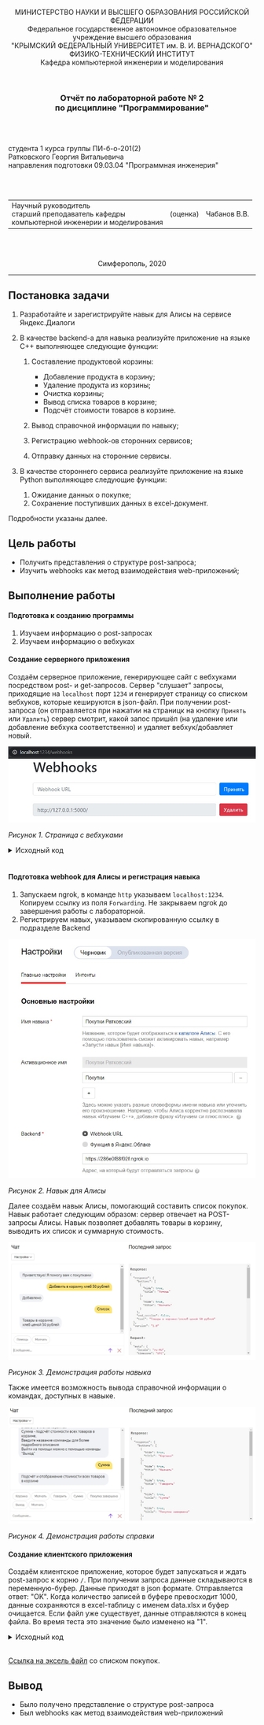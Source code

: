 <p align="center">МИНИСТЕРСТВО НАУКИ  И ВЫСШЕГО ОБРАЗОВАНИЯ РОССИЙСКОЙ ФЕДЕРАЦИИ<br>
Федеральное государственное автономное образовательное учреждение высшего образования<br>
"КРЫМСКИЙ ФЕДЕРАЛЬНЫЙ УНИВЕРСИТЕТ им. В. И. ВЕРНАДСКОГО"<br>
ФИЗИКО-ТЕХНИЧЕСКИЙ ИНСТИТУТ<br>
Кафедра компьютерной инженерии и моделирования</p>
<br>
<h3 align="center">Отчёт по лабораторной работе № 2<br> по дисциплине "Программирование"</h3>

<br><br>

<p>студента 1 курса группы ПИ-б-о-201(2)<br>
Ратковского Георгия Витальевича<br>
направления подготовки 09.03.04 "Программная инженерия"</p>


<br><br>
<table>
<tr><td>Научный руководитель<br> старший преподаватель кафедры<br> компьютерной инженерии и моделирования</td>
<td>(оценка)</td>
<td>Чабанов В.В.</td>
</tr>
</table>
<br><br>

<p align="center">Симферополь, 2020</p>
<hr>

## Постановка задачи

1. Разработайте и зарегистрируйте навык для Алисы на сервисе Яндекс.Диалоги

2. В качестве backend-a для навыка реализуйте приложение на языке С++ выполняющее следующие функции:

    1. Составление продуктовой корзины:

        - Добавление продукта в корзину;
        - Удаление продукта из корзины;
        - Очистка корзины;
        - Вывод списка товаров в корзине;
        - Подсчёт стоимости товаров в корзине.

    2. Вывод справочной информации по навыку;

    3. Регистрацию webhook-ов сторонних сервисов;

    4. Отправку данных на сторонние сервисы. 

3. В качестве стороннего сервиса реализуйте приложение на языке Python выполняющее следующие функции:

    1. Ожидание данных о покупке;
    2. Сохранение поступивших данных в excel-документ.

Подробности указаны далее.

## Цель работы

- Получить представления о структуре post-запроса;
- Изучить webhooks как метод взаимодействия web-приложений;

## Выполнение работы

#### Подготовка к созданию программы

1. Изучаем информацию о post-запросах
2. Изучаем информацию о вебхуках

#### Создание серверного приложения

Создаём серверное приложение, генерирующее сайт с вебхуками посредством post- и get-запросов. Сервер "слушает" запросы, приходящие на `localhost` порт `1234` и генерирует страницу со списком вебхуков, которые кешируются в json-файл. При получении post-запроса (он отправляется при нажатии на страницк на кнопку `Принять` или `Удалить`) сервер смотрит, какой запос пришёл (на удаление или добавление вебхука соответственно) и удаляет вебхук/добавляет новый.

![](./image/webhooks.jpg)

*Рисунок 1. Страница с вебхуками*

<details>
<summary>Исходный код</summary>

```c++
#include <iostream>
#include <string>
#include <iomanip>
#include <cpp_httplib/httplib.h>
#include <nlohmann/json.hpp>

using namespace httplib;
using json = nlohmann::json;
using std::endl;
using std::string;
using std::ofstream;
using std::ifstream;
const string replacerfull = "{webhooks_list}";
const string replacerone = "{Webhook URL}";
const string OneWebhookTemplate = u8R"(
<div class="form-row align-items-center">
    <div class="col">
        <input type="text" value="{Webhook URL}" class="form-control mb-2" disabled>
    </div>
    <div class="col">
        <button type="submit" name="del" value="{Webhook URL}" class="btn btn-danger mb-2">Удалить</button>
    </div>
</div>)";

ofstream logger("log.txt");

json config;

json config_open()
{
    ifstream config_cache("config.json");
    json config;
    logger << u8"Попытка открыть конфигурационный файл" << endl;
    if (config_cache.is_open())
    {
        config_cache >> config;
        logger << u8"Конфигурационный файл десериализирован" << endl;
    }
    else
    {
        logger << u8"Не удалость открыть конфигурационный файл" << endl;
        config["webhooks"] = json::array();
        logger << u8"Был создан json с пустым массивом" << endl;
    }

    return config;
}

void save_config(json config)
{
    ofstream config_cache("config.json");

    if (config_cache.is_open())
    {
        config_cache << config.dump(4);
        config_cache.close();
        logger << u8"Конфигурационный файл успешно обновлён" << endl;
    }
    else
    {
        logger << u8"Не удалось открыть конфигурационный файл" << endl;
    }
}

string gen_webhook_page()
{
    string webhooks_template, AllWebHooks;
    ifstream webhooks_cache("webhooks_template.html");

    if (webhooks_cache.is_open())
    {
        getline(webhooks_cache, webhooks_template, '\0');
        webhooks_cache.close();
    }
    else
    {
        logger << u8"Не удалось открыть шаблон сайта" << endl;
        return "";
    }

    if (config.empty())
    {
        config = config_open();
    }

    int size = config["webhooks"].size();
    if (size)
    {
        for (int i = 0; i < size; i++)
        {
            string site = config["webhooks"][i];
            string OneWebhook = OneWebhookTemplate;
            OneWebhook.replace(OneWebhook.find(replacerone), replacerone.length(), site);
            OneWebhook.replace(OneWebhook.find(replacerone), replacerone.length(), site);
            AllWebHooks = AllWebHooks + OneWebhook;
        }
        webhooks_template.replace(webhooks_template.find(replacerfull), replacerfull.length(), AllWebHooks);
    }
    else
    {
        webhooks_template.replace(webhooks_template.find(replacerfull), replacerfull.length(), "");
    }
    return webhooks_template;
}

void webhooks_post_resp(const Request& req, Response& res)
{
    if (config.empty())
    {
        config = config_open();
    }

    if (req.has_param("del"))
    {
        string webhook_to_remove = req.get_param_value("del");
        int size = config["webhooks"].size();
        for (int i = 0; i < size; i++)
        {
            string webhook = config["webhooks"][i];
            if (webhook == webhook_to_remove)
            {
                config["webhooks"].erase(config["webhooks"].begin() + i);
                logger << u8"Был удалён вебхук " << webhook << endl;
                break;
            }
        }
    }
    else if (req.has_param("set"))
    {
        string webhook_to_add = req.get_param_value("set");
        if (webhook_to_add == "")
        {
            logger << u8"Получен запрос на добавление пустого вебхука" << endl;
        }
        else
        {
            logger << u8"Получен запрос на добавление вебхука " << webhook_to_add << endl;
            int size = config["webhooks"].size();
            bool existence = false;
            if (size)
            {
                for (int i = 0; i < size; i++)
                {
                    string webhook = config["webhooks"][i];
                    if (webhook == webhook_to_add)
                    {
                        logger << u8"Этот вебхук уже существует" << webhook << endl;
                        existence = true;
                        break;
                    }
                }
            }
            if (!existence)
            {
                logger << u8"Был добавлен вебхук " << webhook_to_add << endl;
                config["webhooks"].push_back(webhook_to_add);
            }
        }
    }
    save_config(config);
    string output = gen_webhook_page();
    res.set_content(output, "text/html; charset=UTF-8");
}

void webhooks_page(const Request& req, Response& res)
{
    string output = gen_webhook_page();
    res.set_content(output, "text/html");
}

enum voice_mode
{
	v_silent,
	v_speak
};
enum skill_mode
{
	s_help,
	s_exit
};

json s_list = json::array();

json help_buttons =
{
	{
		{"title", u8"Корзина"},
		{"hide", true}
	},
	{
		{"title", u8"Молчать"},
		{"hide", true}
	},
	{
		{"title", u8"Говорить"},
		{"hide", true}
	},
	{
		{"title", u8"Сумма"},
		{"hide", true}
	},
	{
		{"title", u8"Покупка завершена"},
		{"hide", true}
	},
	{
		{"title", u8"Выход"},
		{"hide", true}
	}
};

json silent_button = 
{
	{"title", u8"Молчать"},
	{"hide", true}
};

json speak_button = 
{
	{"title", u8"Говорить"},
	{"hide", true}
};

json go_help_button =
{
	{
		{"title", u8"Помощь"},
		{"hide", true}
	}
};

json gen_response(const string& text, const string& tts, const json& buttons, const json* current_session = nullptr, const bool end_session = false)
{
	json resp = {
		{"response", {
			{"buttons", buttons},
			{"end_session", end_session}
		}},
		{"version", "1.0"}
	};
	if (text != "")
	{
		resp["response"]["text"] = text;
	}
	if (current_session != nullptr && (*current_session)["voice_mode"] == v_speak)
	{
		if (tts != "")
		{
			resp["response"]["tts"] = tts;
		}
		resp["response"]["buttons"].push_back(silent_button);
	}
	else if (current_session != nullptr && (*current_session)["voice_mode"] == v_silent)
	{
		resp["response"]["buttons"].push_back(speak_button);
	}
	return resp;
}

void dialog(const Request& req, Response& res)
{
	json request = json::parse(req.body);

	string user_id = request["session"]["application"]["application_id"];
	json resp;
	json* current_session = nullptr;

	for (auto& session : s_list)
	{
		if (session["user_id"] == user_id)
		{
			current_session = &session;
			break;
		}
	}

	string txt, tts;

	if (request["session"]["new"].get<bool>())
	{
		if (current_session == nullptr)
		{
			json session;
			session["user_id"] = user_id;
			session["skill_mode"] = s_exit;
			session["voice_mode"] = v_speak;
			session["korzina"] = json::array();
			
			s_list.push_back(session);
			current_session = &s_list[s_list.size() - 1];
		}
		else
		{
			(*current_session)["skill_mode"] = s_exit;
			(*current_session)["voice_mode"] = v_speak;
		}
		txt = u8"Приветствую! Я помогу вам с покупками";
		tts = u8"Приветствую! Я помогу вам с покупками";
		json response = gen_response(txt, tts, go_help_button, current_session);
		res.set_content(response.dump(2), "text/json; charset=UTF-8");
		return;
	}

	if (current_session == nullptr)
	{
		txt = u8"Произошла ошибка";
		tts = u8"Произошла ошибка";
		json response = gen_response(txt, tts, go_help_button, current_session);
		res.set_content(resp.dump(2), "text/json; charset=UTF-8");
		return;
	}

	string command = request["request"]["command"];
	if ((*current_session)["skill_mode"] == s_help)
	{
		if (command == u8"корзина")
		{
			txt = u8R"(Добавляйте товары в корзину командой 
				"Добавить в корзину <название товара и цена>",
				удаляйте из корзины командой "Удалить из корзины <название товара>"
				Просматривайте список покупок командой "Список"
				Очищайте корзину командой "Очистить корзину")";
			tts = u8R"(Добавляйте товары в корзину командой 
				"Добавить в корзину <название товара и цена>",
				удаляйте из корзины командой "Удалить из корзины <название товара>"
				Просматривайте список покупок командой "Список"
				Очищайте корзину командой "Очистить корзину")";
		}
		else if (command == u8"молчать")
		{
			txt = u8"Отключение голосовой озвучки всех моих сообщений";
			tts = u8"Отключение голосовой озвучки всех моих сообщений";
		}
		else if (command == u8"говорить")
		{
			txt = u8"Включение голосовой озвучки всех моих сообщений";
			tts = u8"Включение голосовой озвучки всех моих сообщений";
		}
		else if (command == u8"сумма")
		{
			txt = u8"Подсчёт и отображение стоимости всех товаров в корзине";
			tts = u8"Подсчёт и отображение стоимости всех товаров в корзине";
		}
		else if (command == u8"покупка завершена")
		{
			txt = u8"Передача данных о покупке для сохранения в эксель и очистка корзины";
			tts = u8"Передача данных о покупке для сохранения в эксель и очистка корзины";
		}
		else if (command == u8"выход")
		{
			txt = u8"Выход из режима помощи";
			tts = u8"Выход из режима помощи";
			(*current_session)["skill_mode"] = s_exit;
		}
		else
		{
			txt = u8"Неизвестная команда";
			tts = u8"Неизвестная команда";
		}

		json response;
		if ((*current_session)["skill_mode"] == s_help)
		{
			response = gen_response(txt, tts, help_buttons, current_session);
		}
		else
		{
			response = gen_response(txt, tts, go_help_button, current_session);
		}
		res.set_content(response.dump(2), "text/json; charset=UTF-8");
	}
	else
	{
		if (command == u8"помощь")
		{
			string txt =
				u8R"(Говорить/молчать - включает/отключает озвучку.
					 Корзина - помощь с покупками. Основной функционал навыка.
					 Покупка завершена - сохранение данных в эксель и очистка корзины.
					 Сумма - подсчёт стоимости всех товаров в корзине.
					 Введите название комманды для более подробного описания
					 Выйти из помощи можно с помощью команды "Выход")";
			string tts =
				u8R"(Говорить/молчать - включает/отключает озвучку.
					 Корзина - помощь с покупками. Основной функционал навыка.
					 Покупка завершена - сохранение данных в эксель и очистка корзины.
					 Сумма - подсчёт стоимости всех товаров в корзине.
					 Введите название комманды для более подробного описания
					 Выйти из помощи можно с помощью команды "Выход")";
			json response = gen_response(txt, tts, help_buttons, current_session);
			(*current_session)["skill_mode"] = s_help;
			res.set_content(response.dump(2), "text/json; charset=UTF-8");
		}
		else if (command == u8"молчать")
		{
			string txt = u8"Молчу, молчу";
			string tts;
			(*current_session)["voice_mode"] = v_silent;
			json response = gen_response(txt, tts, go_help_button, current_session);
			res.set_content(response.dump(2), "text/json; charset=UTF-8");
		}
		else if (command == u8"говорить")
		{
			string txt = u8"Хорошо";
			string tts = u8"Хорошо";
			(*current_session)["voice_mode"] = v_speak;
			json response = gen_response(txt, tts, go_help_button, current_session);
			res.set_content(response.dump(2), "text/json; charset=UTF-8");
		}
		else if (command.find(u8"добавить в корзину") == 0)
		{
			size_t size = request["request"]["nlu"]["tokens"].size();
			string txt = u8"Добавлено";
			string tts = u8"Добавлено";
			string item_name;
			int item_price = 0, num_index = 0;
			bool set_price = false;

			for (auto ent : request["request"]["nlu"]["entities"])
			{
				if (ent["type"].get<string>() == "YANDEX.NUMBER")
				{
					num_index = ent["tokens"]["start"];
					int val = ent["value"];
					if (val <= 0)
					{
						txt = u8"Цена всегда больше 0 рублей";
						tts = u8"Цена всегда больше 0 рублей";
					}
					else
					{
						item_price = val;
					}
					set_price = true;
					break;
				}
			}
			if (size == 3)
			{
				txt = u8"Что добавлять?";
				tts = u8"Что добавлять?";
			}
			else if (num_index == 3)
			{
				txt = u8"Укажите название товара";
				tts = u8"Укажите название товара";
			}
			else if (!set_price)
			{
				txt = u8"Укажите цену";
				tts = u8"Укажите цену";
			}
			else
			{
				for (int i = 3; i < num_index; ++i)
				{
					item_name += request["request"]["nlu"]["tokens"][i].get<string>();
					item_name += " ";
				}
				item_name.pop_back();
				json item = {
					{"item",  item_name},
					{"price", item_price}
				};
				(*current_session)["check"].push_back(item);
			}

			json response = gen_response(txt, tts, go_help_button, current_session);
			res.set_content(response.dump(2), "text/json; charset=UTF-8");
		}
		else if (command.find(u8"удалить из корзины") == 0)
		{
			size_t size = request["request"]["nlu"]["tokens"].size();

			string txt;
			string tts;
			string name = "";

			for (int i = 3; i < size; ++i)
			{
				name += request["request"]["nlu"]["tokens"][i].get<string>();
				name += " ";
			}
			bool found = false;
			int	item_index = 0;

			if (name == "")
			{
				txt = u8"Укажите название товара";
				tts = u8"Укажите название товара";
			}
			else
			{
				name.pop_back();
				for (auto& cart_item : (*current_session)["check"])
				{
					if (cart_item["item"].get<string>() == name)
					{
						found = true;
						break;
					}
					++item_index;
				}
				if (!found)
				{
					txt = u8"Товар отсутствует в корзине";
					tts = u8"Товар отсутствует в корзине";
				}
				else
				{
					txt = u8"Товар удалён";
					tts = u8"Товар удалён";
					(*current_session)["check"].erase((*current_session)["check"].begin() + item_index);
				}
			}
			json response = gen_response(txt, tts, go_help_button, current_session);
			res.set_content(response.dump(2), "text/json; charset=UTF-8");
		}
		else if (command == u8"очистить корзину")
		{
			string txt = u8"Корзина очищена";
			string tts = u8"Корзина очищена";
			json response = gen_response(txt, tts, go_help_button, current_session);
			(*current_session).erase("check");
			(*current_session)["check"] = json::array();
			res.set_content(response.dump(2), "text/json; charset=UTF-8");
		}
		else if (command == u8"список")
		{
			string txt, tts;
			if ((*current_session)["check"].empty())
			{
				txt = u8"В корзине ничего нет";
				tts = u8"В корзине ничего нет";
			}
			else
			{
				txt = u8"Товары в корзине:";
				for (auto& elem : (*current_session)["check"])
				{
					int price = elem["price"].get<int>();

					txt += "\n"
						+ elem["item"].get<string>()
						+ u8" ценой "
						+ std::to_string(price);

					if (price % 10 == 0)
					{
						txt += u8" рублей,";
					}
					else if (price % 10 == 1)
					{
						txt += u8" рубль,";
					}
					else if (price % 10 < 5 && price % 10 > 0)
					{
						txt += u8" рубля,";
					}
					else
					{
						txt += u8" рублей,";
					}
				}
				txt.pop_back();
				tts = txt;
			}

			json response = gen_response(txt, tts, go_help_button, current_session);
			res.set_content(response.dump(2), "text/json; charset=UTF-8");
		}
		else if (command == u8"сумма")
		{
			string txt = "";
			string tts = "";

			size_t size = request["request"]["nlu"]["tokens"].size();
			int sum = 0;
			for (auto& cart_item : (*current_session)["check"])
			{
				sum += cart_item["price"].get<int>();
			}
			txt = u8"В корзине товаров на " + std::to_string(sum);
			tts = u8"В корзине товаров на " + std::to_string(sum);
			if (sum % 10 == 0)
			{
				txt += u8" рублей";
				tts += u8" рублей";
			}
			else if (sum % 10 == 1)
			{
				txt += u8" рубль";
				tts += u8" рубль";
			}
			else if (sum % 10 < 5 && sum % 10 > 0)
			{
				txt += u8" рубля";
				tts += u8" рубля";
			}
			else
			{
				txt += u8" рублей";
				tts += u8" рублей";
			}

			json response = gen_response(txt, tts, go_help_button, current_session);
			res.set_content(resp.dump(2), "text/json; charset=UTF-8");
		}
		else if (command == u8"покупка завершена")
		{
		string txt = u8"Формирую список покупок для сохранения в эксель...";
		string tts = u8"Формирую список покупок для сохранения в эксель...";
		json output, conf;
		output["user_id"] = user_id;
		output["check"] = (*current_session)["check"];
		conf = config_open();

		for (string link : conf["webhooks"])
		{
			int ind = link.find('/', static_cast<string>("https://").size());
			Client cli(link.substr(0, ind).c_str());
			cli.Post(link.substr(ind, -1).c_str(), output.dump(2), "application/json; charset=UTF-8");
		}

		(*current_session).erase("check");
		(*current_session)["check"] = json::array();

		json response = gen_response(txt, tts, go_help_button, current_session);
		res.set_content(response.dump(2), "text/json; charset=UTF-8");
		}
		else
		{
			string txt = u8"Неизвестная команда";
			string tts = u8"Неизвестная команда";

			json response = gen_response(txt, tts, go_help_button, current_session);
			res.set_content(response.dump(2), "text/json; charset=UTF-8");
		}
	}
}

int main()
{
    Server svr;
    svr.Post("/webhooks", webhooks_post_resp);
    svr.Get("/webhooks", webhooks_page);
	svr.Post("/", dialog);
    logger << u8"Сервер успешно запущен" << endl;
    svr.listen("localhost", 1234);
}
```
</details>
<br>

#### Подготовка webhook для Алисы и регистрация навыка

1. Запускаем ngrok, в команде `http` указываем `localhost:1234`. Копируем ссылку из поля `Forwarding`. Не закрываем ngrok до завершения работы с лабораторной.
2. Регистрируем навых, указываем скопированную ссылку в подразделе Backend

![](./image/new_dialog.jpg)

*Рисунок 2. Навык для Алисы*

Далее создаём навык Алисы, помогающий составить список покупок. Навык работает следующим образом: сервер отвечает на POST-запросы Алисы. Навык позволяет добавлять товары в корзину, выводить их список и суммарную стоимость.

![](./image/cart.jpg)

*Рисунок 3. Демонстрация работы навыка*

Также имеется возможность вывода справочной информации о командах, доступных в навыке.

![](./image/help.jpg)

*Рисунок 4. Демонстрация работы справки*

#### Создание клиентского приложения

Создаём клиентское приложение, которое будет запускаться и ждать post-запрос к корню `/`. При получении запроса данные складываются в переменную-буфер. Данные приходят в json формате. Отправляется ответ: "OK". Когда количество записей в буфере превосходит 1000, данные сохраняются в excel-таблицу с именем data.xlsx и буфер очищается. Если файл уже существует, данные отправляются в конец файла. Во время теста это значение было изменено на "1".

<details>
<summary>Исходный код</summary>

```python
from flask import Flask, request, jsonify
from datetime import datetime
import openpyxl

Buffer = []

def GetEmptyCell(sheet):
    i = 2
    while sheet[i][0].value != None:
        i += 1
    return i


def ListGenerate(sheet):
    num = GetEmptyCell(sheet)
    for i in range(len(Buffer)):
        for j in range(len(Buffer[i]['check'])):
            sheet[num][0].value = num - 1
            sheet[num][1].value = Buffer[i]['user_id']
            sheet[num][2].value = Buffer[i]['datetime']
            sheet[num][3].value = Buffer[i]['check'][j]['item']
            sheet[num][4].value = Buffer[i]['check'][j]['price']
            num += 1
    del num, i, j
    return sheet


def BufferToExcel():
    global Buffer
    try:
        book = openpyxl.open(r'C:\Users\Inquisitor\source\repos\Programming\Lab\02\excel\data.xlsx', read_only=False)
    except:
        book = openpyxl.Workbook()
    sheet = book.active
    if sheet['A1'].value == None:
        sheet['A1'] = 'N'
        sheet['B1'] = 'User ID'
        sheet['C1'] = 'Datetime'
        sheet['D1'] = 'Item'
        sheet['E1'] = 'Prise'
    sheet = ListGenerate(sheet)
    book.save(r'C:\Users\Inquisitor\source\repos\Programming\Lab\02\excel\data.xlsx')
    book.close()


def BufferGenerate(data):
    global Buffer
    data['datetime'] = datetime.now().strftime("%d.%m.%Y %H:%M:%S")
    Buffer.append(data)
    if len(Buffer) >= 1000:
        BufferToExcel()
        Buffer = []


app = Flask(__name__)

@app.route('/', methods=['POST', 'GET'])
def index():
    if request.method == 'POST':
        data = request.json
        BufferGenerate(data)
        return 'OK'
      
    elif request.method == 'GET':
        return 'Это GET запрос'
if __name__ == "__main__":
	app.run()
```
</details>
<br>

[Ссылка на эксель файл](excel/data.xlsx) со списком покупок.

## Вывод

- Было получено представление о структуре post-запроса
- Был webhooks как метод взаимодействия web-приложений
